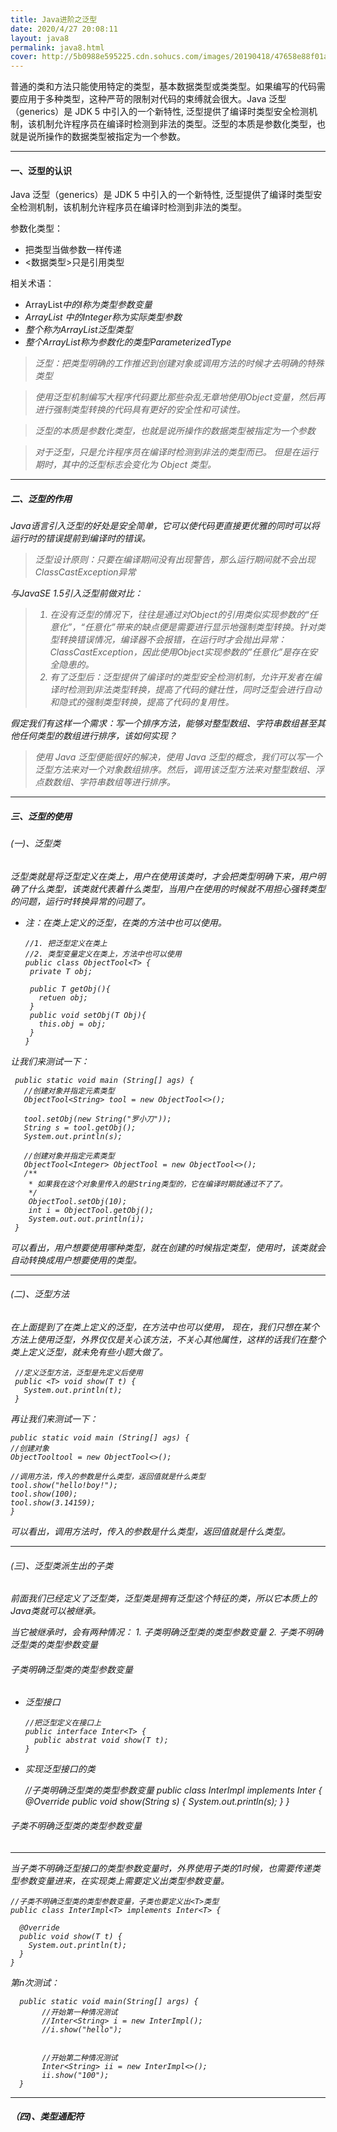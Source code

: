 ```yaml
---
title: Java进阶之泛型
date: 2020/4/27 20:08:11
layout: java8
permalink: java8.html
cover: http://5b0988e595225.cdn.sohucs.com/images/20190418/47658e88f01a43d5b520242152262ddb.jpeg
---
```

普通的类和方法只能使用特定的类型，基本数据类型或类类型。如果编写的代码需要应用于多种类型，这种严苛的限制对代码的束缚就会很大。Java 泛型（generics）是 JDK 5 中引入的一个新特性, 泛型提供了编译时类型安全检测机制，该机制允许程序员在编译时检测到非法的类型。泛型的本质是参数化类型，也就是说所操作的数据类型被指定为一个参数。 <!--more-->

---

#### 一、泛型的认识
Java 泛型（generics）是 JDK 5 中引入的一个新特性, 泛型提供了编译时类型安全检测机制，该机制允许程序员在编译时检测到非法的类型。

参数化类型：
* 把类型当做参数一样传递
* <数据类型>只是引用类型

相关术语：
* ArrayList<I>中的I称为类型参数变量
* ArrayList<Integer> 中的Integer称为实际类型参数
* 整个称为ArrayList<I>泛型类型
* 整个ArrayList<Integer>称为参数化的类型ParameterizedType


> 泛型：把类型明确的工作推迟到创建对象或调用方法的时候才去明确的特殊类型

> 使用泛型机制编写大程序代码要比那些杂乱无章地使用Object变量，然后再进行强制类型转换的代码具有更好的安全性和可读性。

> 泛型的本质是参数化类型，也就是说所操作的数据类型被指定为一个参数

> 对于泛型，只是允许程序员在编译时检测到非法的类型而已。
但是在运行期时，其中的泛型标志会变化为 Object 类型。

---

##### 二、泛型的作用
Java语言引入泛型的好处是安全简单，它可以使代码更直接更优雅的同时可以将运行时的错误提前到编译时的错误。
> 泛型设计原则：只要在编译期间没有出现警告，那么运行期间就不会出现ClassCastException异常

与JavaSE 1.5引入泛型前做对比：
>1. 在没有泛型的情况下，往往是通过对Object的引用类似实现参数的“任意化”，“任意化”带来的缺点便是需要进行显示地强制类型转换。针对类型转换错误情况，编译器不会报错，在运行时才会抛出异常：ClassCastException，因此使用Object实现参数的”任意化”是存在安全隐患的。
>2. 有了泛型后：泛型提供了编译时的类型安全检测机制，允许开发者在编译时检测到非法类型转换，提高了代码的健壮性，同时泛型会进行自动和隐式的强制类型转换，提高了代码的复用性。

假定我们有这样一个需求：写一个排序方法，能够对整型数组、字符串数组甚至其他任何类型的数组进行排序，该如何实现？

> 使用 Java 泛型便能很好的解决，使用 Java 泛型的概念，我们可以写一个泛型方法来对一个对象数组排序。然后，调用该泛型方法来对整型数组、浮点数数组、字符串数组等进行排序。

---

##### 三、泛型的使用

###### (一)、泛型类
泛型类就是将泛型定义在类上，用户在使用该类时，才会把类型明确下来，用户明确了什么类型，该类就代表着什么类型，当用户在使用的时候就不用担心强转类型的问题，运行时转换异常的问题了。

* 注：在类上定义的泛型，在类的方法中也可以使用。

      //1. 把泛型定义在类上
      //2. 类型变量定义在类上，方法中也可以使用
      public class ObjectTool<T> {
       private T obj;

       public T getObj(){
         retuen obj;
       }
       public void setObj(T Obj){
         this.obj = obj;
       }
      }

让我们来测试一下：

     public static void main (String[] ags) {
       //创建对象并指定元素类型
       ObjectTool<String> tool = new ObjectTool<>();

       tool.setObj(new String("罗小刀"));
       String s = tool.getObj();
       System.out.println(s);

       //创建对象并指定元素类型
       ObjectTool<Integer> ObjectTool = new ObjectTool<>();
       /**
        * 如果我在这个对象里传入的是String类型的，它在编译时期就通过不了了。
        */
        ObjectTool.setObj(10);
        int i = ObjectTool.getObj();
        System.out.out.println(i);
     }

可以看出，用户想要使用哪种类型，就在创建的时候指定类型，使用时，该类就会自动转换成用户想要使用的类型。

---

###### (二)、泛型方法
在上面提到了在类上定义的泛型，在方法中也可以使用，
现在，我们只想在某个方法上使用泛型，外界仅仅是关心该方法，不关心其他属性，这样的话我们在整个类上定义泛型，就未免有些小题大做了。

     //定义泛型方法，泛型是先定义后使用
     public <T> void show(T t) {
       System.out.println(t);
     }

再让我们来测试一下：

    public static void main (String[] ags) {
    //创建对象
    ObjectTooltool = new ObjectTool<>();

    //调用方法，传入的参数是什么类型，返回值就是什么类型
    tool.show("hello!boy!");
    tool.show(100);
    tool.show(3.14159);
    }  

可以看出，调用方法时，传入的参数是什么类型，返回值就是什么类型。

---

###### (三)、泛型类派生出的子类

前面我们已经定义了泛型类，泛型类是拥有泛型这个特征的类，所以它本质上的Java类就可以被继承。

当它被继承时，会有两种情况：
    1. 子类明确泛型类的类型参数变量
    2. 子类不明确泛型类的类型参数变量

###### 子类明确泛型类的类型参数变量

* 泛型接口

      //把泛型定义在接口上
      public interface Inter<T> {
        public abstrat void show(T t);
      }    

* 实现泛型接口的类

     //子类明确泛型类的类型参数变量
     public class InterImpl implements Inter<String> {
       @Override
       public void show(String s) {
         System.out.println(s);
       }
     }

###### 子类不明确泛型类的类型参数变量   

---

当子类不明确泛型接口的类型参数变量时，外界使用子类的1时候，也需要传递类型参数变量进来，在实现类上需要定义出类型参数变量。

    //子类不明确泛型类的类型参数变量，子类也要定义出<T>类型
    public class InterImpl<T> implements Inter<T> {

      @Override
      public void show(T t) {
        System.out.println(t);
      }
    }

第n次测试：

      public static void main(String[] args) {
           //开始第一种情况测试
           //Inter<String> i = new InterImpl();
           //i.show("hello");


           //开始第二种情况测试
           Inter<String> ii = new InterImpl<>();
           ii.show("100");
      }

---

##### （四)、类型通配符
